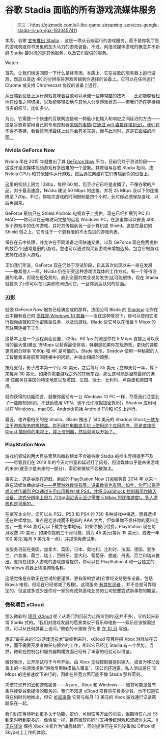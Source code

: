 # 谷歌 Stadia 面临的所有游戏流媒体服务

> 原文：<https://gizmodo.com/all-the-game-streaming-services-google-stadia-is-up-aga-1833457411>

本周，谷歌 [宣布推出 Stadia](https://gizmodo.com/all-the-detail-about-stadia-googles-huge-bet-on-the-fu-1833410886) ，这是一项从云端运行的游戏服务，而不是你客厅里的游戏机或你书房里的加大马力的游戏装备。不过，网络流媒体游戏的概念并不新鲜 Stadia 要对抗的是其他服务，以及它们提供的服务。

Watch

首先，让我们快速回顾一下什么是体育场。本质上，它在谷歌的服务器上运行游戏，然后以高达 4K 的分辨率将游戏传输到你选择的设备上。它可以在任何运行 Chrome 或支持 Chromecast 协议的设备上运行。

从云端到设备上运行游戏意味着谷歌可以承诺一些非常酷的技巧——比如能够轻松地在设备之间切换，以及能够轻松地与其他人分享游戏状态——但我们仍在等待相当多的细节，比如多少。

为此，它需要一个快速的互联网连接和一种最小化输入和响应之间延迟的方法——这是谷歌希望用自己的专用控制器[来做的事情(它通过 wifi 直接连接到云)。我们将不得不等待，看看体育场最终上线时会有多完美，但与此同时，这是它面临的问题。](https://gizmodo.com/how-will-google-overcome-stadias-biggest-obstacle-1833426927)

### **Nvidia GeForce Now**

Nvidia 早在 2015 年就推出了其 [GeForce Now](https://www.nvidia.com/en-us/geforce/products/geforce-now/) 平台，目前仍处于测试阶段——这或许是流媒体视频游戏有多困难的一个迹象。其原理与谷歌 Stadia 相同，由 Nvidia GPUs 和其他硬件运行游戏，然后通过网络将它们传输到你的设备上。

这里的视频上限为 1080p，每秒 60 帧，但至少它已经是直播了，不像谷歌的产品。对于最高速度，Nvidia 建议 50 Mbps 的连接，并将 25 Mbps 及以下的连接降至 720p。不过，你每次游戏的时间限制是四个小时，此时你必须保存游戏，以后再回来。

GeForce 最初只在 Shield Android 电视盒子上提供，现在已经扩展到 PC 和 MAC——你可以在云端访问完整的远程 Windows PC，在那里你可以安装 400 多个游戏中的任何游戏，并将其传输到另一台计算机或 Shield。这是在最初的 Shield 包之上，它专注于一个更有限的不太先进的游戏列表。

保存在云中处理，并允许在不同设备之间快速交换，以及 GeForce 现在免费提供的数百个(通常是旧的)游戏，您也可以通过购买新游戏来增加选择。包含它的游戏支持在线多人游戏。

正如我们所说，GeForce 现在仍处于测试阶段，自其首次出现以来一直在发展——像其他人一样，Nvidia 仍在研究这种游戏流媒体的工作方式。有一个等待注册的名单，但现在是免费的，直到全面的商业发射发生(这可能很快，现在 Stadia 就要来了):你可以在北美和欧洲访问它，一旦你到达队列的前面。

### **刃影**

就像 GeForce Now 服务已经演变成的那样，法国公司 Blade 的 [Shadow](https://shadow.tech/) 让你在云中拥有自己的 [高性能 Windows 10 机器](https://gizmodo.com/a-service-that-lets-you-use-windows-10-on-any-computer-1828079779)——但在这种情况下，你可以使用它进行视频编辑和其他密集型任务，以及玩游戏，Blade 说它可以在慢至 5 Mbps 的互联网连接下工作。

这基本上是一个远程桌面设置，720p，60 fps 的流是你在 5 Mbps 连接上可以获得的最大值(建议 15Mbps 以获得最佳体验，特别是如果你在玩游戏，更快的速度更高的分辨率 1080p 和 4K 是可能的)。Blade 表示，Shadow 使用一种秘密的人工智能酱来提前预测连接中的问题，并做出相应的调整。

按月支付，影子成本第一个月 30 美元，之后每月 35 美元；立即支付一年，算下来每月 30 美元。如果你需要游戏之外的其他东西，那么这可能是目前最好的选择:该服务在美国的特定地区以及英国、法国、瑞士、比利时、卢森堡和德国可用。

就你获得的功能而言，就像你面前有一台 Windows 10 PC 一样，尽管我们注意到了一些限制(例如，不鼓励使用 VPN，也不允许挖掘加密货币)。Shadow 应用可以在 Windows、macOS、Android(包括 Android TV)和 iOS 上运行。

最近，也许最相关的是 Stadia，Blade 推出了 140 美元的 Shadow Ghost[:一款专注于游戏服务的机顶盒。你不用在电脑或手机上使用这个应用程序，而是直接把 Ghost 插到你的电视上，接上控制器，然后就可以开始了。](https://techcrunch.com/2019/02/27/the-shadow-ghost-turns-cloud-gaming-into-a-seamless-experience/)

### **PlayStation Now**

游戏机领域的两大巨头索尼和微软根本不会被谷歌 Stadia 的推出弄得措手不及——尽管我们在 2019 年的今天对带宽和延迟打了问号，但流媒体似乎是未来游戏的未来(或至少是未来的一部分)，索尼和微软不会被淘汰。

事实上，这是谷歌在追赶。索尼的 PlayStation Now 订阅服务自 2014 年 以来一直在流媒体播放游戏[——尽管游戏数量有限，设备数量也有限。如今，你可以将游戏流式传输到 PC(通过专用应用程序)或 PS4，并将 DualShock 控制器用作输入设备，流式分辨率上限为 720p(索尼表示至少需要 5 Mbps 的连接速度)。多人游戏也是可用的。](https://gizmodo.com/playstation-now-hands-on-hey-this-thing-actually-works-1497321981)

在撰写本文时，您可以从 PS2、PS3 和 PS4 的 750 多种游戏中挑选，而且选择还在继续增加。重点是老游戏而不是新的 AAA 大片，但如果你不信任你的宽带连接，一些 PS4 游戏可以下载并在本地玩。如果你按月付费，PlayStation 现在每月收费 20 美元，如果你提前三个月付费，则为 45 美元(每月 15 美元)，或者一年 100 美元(每月 8 美元多一点)，并提供免费试用。

该服务目前在美国、加拿大、英国、日本、奥地利、比利时、法国、德国、爱尔兰、卢森堡、荷兰、瑞士、西班牙、意大利、葡萄牙、挪威、丹麦、芬兰和瑞典推出。支持在线多人游戏的游戏照常提供，你可以在 PlayStation 4 和一台独立的 Windows 机器上切换游戏名称。

这感觉像是谷歌正在尝试的更谨慎、更有限的尝试(它曾经支持更多设备，包括 Bravia 电视，但现在已经缩减了规模)。这项服务 [有其批评者](https://www.engadget.com/2019/02/18/playstation-now-re-review/) ，并不总是可靠稳定的，但这或多或少是你对一家拥有成熟游戏业务的公司想要尝试新事物的期望。

### **微软项目 xCloud**

那么微软的 [项目 xCloud](https://blogs.microsoft.com/blog/2018/10/08/project-xcloud-gaming-with-you-at-the-center/) 呢？从我们到目前为止所听到的(这并不多)，它听起来非常 Stadia 式的。“我们对游戏发展的愿景类似于音乐和电影——娱乐应该按需提供，可以从任何屏幕上访问，”微软的卡里姆·乔杜里 [在 10 月](https://blogs.microsoft.com/blog/2018/10/08/project-xcloud-gaming-with-you-at-the-center/) 写道。

承诺“最先进的全球游戏流技术”最终到来时，xCloud 项目将把 Xbox 游戏放在云中，而不需要开发者做任何额外的工作，所以它已经比 Stadia 有一个优势。当然，微软在控制台和服务器构建方面已经有了丰富的经验可以借鉴。

微软表示，公开测试将于今年开始，由 Xbox 无线控制器提供输入，或者为移动设备上的一些游戏提供“游戏专用触摸输入覆盖”。该公司还透露，私人测试是在 10 Mbps 的连接速度下进行的，因此在带宽方面可能不像 Stadia 那样苛刻。

凭借其现有的云和游戏服务——Azure、Xbox 和 Windows——微软可能是最有条件接受谷歌提供的服务的。我们不知道 xCloud 项目将花费多少钱，也不知道它将在何时何地推出，但它 [听起来像](https://www.windowscentral.com/project-xcloud-input-lag-measures-10-ms-may-need-5-mbps-internet) 它将与每月 10 美元的 Xbox 游戏通行证紧密联系在一起。

我们仍在等待听到更多关于功能、定价、可用性等方面的消息，但期待在六月 E3 到来时听到更多的。像索尼一样，目前微软将同时支持传统游戏和流媒体未来。It [正在谈论](https://www.youtube.com/watch?v=IzV_xrisMko) 保持 Xbox 主机作为“旗舰体验”，同时提供可在任何设备(如 Office 或 Skype)上工作的体验。